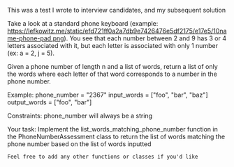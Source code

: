 This was a test I wrote to interview candidates, and my subsequent solution

Take a look at a standard phone keyboard
(example: https://lefkowitz.me/static/efd721ff0a2a7db9e7426476e5df2175/e17e5/10name-phone-pad.png).
You see that each number between 2 and 9 has 3 or 4 letters associated with it,
but each letter is associated with only 1 number (ex: a = 2, j = 5).

Given a phone number of length n and a list of words,
return a list of only the words where each letter of that word
corresponds to a number in the phone number.

Example:
    phone_number = "2367"
    input_words = ["foo", "bar", "baz"]
    output_words = ["foo", "bar"]

Constraints:
    phone_number will always be a string

Your task:
    Implement the list_words_matching_phone_number function in the PhoneNumberAssessment class
    to return the list of words matching the phone number based on the list of words inputted

    Feel free to add any other functions or classes if you'd like